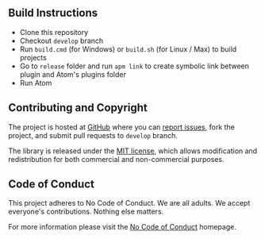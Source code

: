 ## Build Instructions

* Clone this repository
* Checkout `develop` branch
* Run `build.cmd` (for Windows) or `build.sh` (for Linux / Max) to build projects
* Go to `release` folder and run `apm link` to create symbolic link between plugin and Atom's plugins folder
* Run Atom

## Contributing and Copyright

The project is hosted at [GitHub](https://github.com/ionide/ionide-fake) where you can [report issues](https://github.com/ionide/ionide-fake/issues), fork
the project, and submit pull requests to `develop` branch.

The library is released under the [MIT license](https://github.com/ionide/ionide-fake/blob/master/LICENSE.md),
which allows modification and redistribution for both commercial and non-commercial purposes.

## Code of Conduct

This project adheres to No Code of Conduct. We are all adults. We accept everyone's contributions. Nothing else matters.

For more information please visit the [No Code of Conduct](https://github.com/domgetter/NCoC) homepage.
